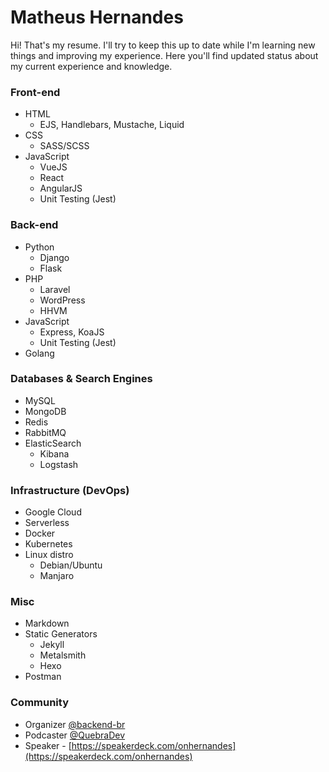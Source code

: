 # Matheus Hernandes

Hi! That's my resume. I'll try to keep this up to date while I'm learning new things and improving my experience. Here you'll find updated status about my current experience and knowledge.

### Front-end

- HTML
    - EJS, Handlebars, Mustache, Liquid
- CSS
    - SASS/SCSS
- JavaScript
    - VueJS
    - React
    - AngularJS
    - Unit Testing (Jest)

### Back-end

- Python
    - Django
    - Flask
- PHP
    - Laravel
    - WordPress
    - HHVM
- JavaScript
    - Express, KoaJS
    - Unit Testing (Jest)
- Golang

### Databases & Search Engines

- MySQL
- MongoDB
- Redis
- RabbitMQ
- ElasticSearch
    - Kibana
    - Logstash

### Infrastructure (DevOps)

- Google Cloud
- Serverless
- Docker
- Kubernetes
- Linux distro
    - Debian/Ubuntu
    - Manjaro

### Misc

- Markdown
- Static Generators
    - Jekyll
    - Metalsmith
    - Hexo
- Postman

### Community

- Organizer [@backend-br](https://github.com/backend-br)
- Podcaster [@QuebraDev](https://quebradev.com.br)
- Speaker - [https://speakerdeck.com/onhernandes](https://speakerdeck.com/onhernandes)
